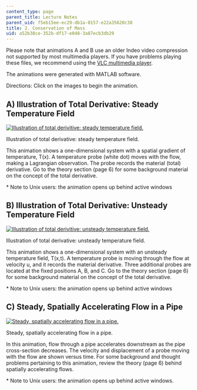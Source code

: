```yaml
---
content_type: page
parent_title: Lecture Notes
parent_uid: f5eb15ee-ec29-db1a-0157-e22a35620c38
title: 2. Conservation of Mass
uid: a52b38ce-352b-df17-e048-3a87ecb3db29
---
```


Please note that animations A and B use an older Indeo video compression not supported by most multimedia players. If you have problems playing these files, we recommend using the [VLC multimedia player](http://www.videolan.org/vlc/).

The animations were generated with MATLAB software.

Directions: Click on the images to begin the animation.

A) Illustration of Total Derivative: Steady Temperature Field
-------------------------------------------------------------

[![Illustration of total derivitive: steady temperature field.](/courses/civil-and-environmental-engineering/1-061-transport-processes-in-the-environment-fall-2008/lecture-notes/anim1.jpg)](/ans7870/1/1.061/f04/animation/tdnoi.avi)

Illustration of total derivative: steady temperature field.

This animation shows a one-dimensional system with a spatial gradient of temperature, T(x). A temperature probe (white dot) moves with the flow, making a Lagrangian observation. The probe records the material (total) derivative. Go to the theory section (page 6) for some background material on the concept of the total derivative.

\* Note to Unix users: the animation opens up behind active windows

B) Illustration of Total Derivative: Unsteady Temperature Field
---------------------------------------------------------------

[![Illustration of total derivitive: unsteady temperature field.](/courses/civil-and-environmental-engineering/1-061-transport-processes-in-the-environment-fall-2008/lecture-notes/anim2.jpg)](/ans7870/1/1.061/f04/animation/rdyesi.avi)

Illustration of total derivative: unsteady temperature field.

This animation shows a one-dimensional system with an unsteady temperature field, T(x,t). A temperature probe is moving through the flow at velocity u, and it records the material derivative. Three additional probes are located at the fixed positions A, B, and C. Go to the theory section (page 6) for some background material on the concept of the total derivative.

\* Note to Unix users: the animation opens up behind active windows

C) Steady, Spatially Accelerating Flow in a Pipe
------------------------------------------------

[![Steady, spatially accelerating flow in a pipe.](/courses/civil-and-environmental-engineering/1-061-transport-processes-in-the-environment-fall-2008/lecture-notes/anim3.jpg)](/ans7870/1/1.061/f04/animation/MassAnim3.AVI)

Steady, spatially accelerating flow in a pipe.

In this animation, flow through a pipe accelerates downstream as the pipe cross-section decreases. The velocity and displacement of a probe moving with the flow are shown versus time. For some background and thought problems pertaining to this animation, review the theory (page 6) behind spatially accelerating flows.

\* Note to Unix users: the animation opens up behind active windows.